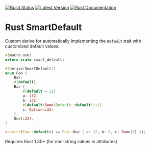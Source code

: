 [![Build Status](https://api.travis-ci.org/idanarye/rust-smart-default.svg?branch=master)](https://travis-ci.org/idanarye/rust-smart-default)
[![Latest Version](https://img.shields.io/crates/v/smart-default.svg)](https://crates.io/crates/smart-default)
[![Rust Documentation](https://img.shields.io/badge/api-rustdoc-blue.svg)](https://idanarye.github.io/rust-smart-default/)

# Rust SmartDefault

Custom derive for automatically implementing the `Default` trait with customized default values:

```rust
#[macro_use]
extern crate smart_default;

#[derive(SmartDefault)]
enum Foo {
    Bar,
    #[default]
    Baz {
        #[default = 12]
        a: i32,
        b: i32,
        #[default(Some(Default::default()))]
        c: Option<i32>
    },
    Qux(i32),
}

assert!(Foo::default() == Foo::Baz { a: 12, b: 0, c: Some(0) });
```

Requires Rust 1.30+ (for non-string values in attributes)
